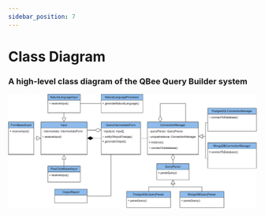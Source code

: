 ```yaml
---
sidebar_position: 7
---
```


# Class Diagram

### A high-level class diagram of the QBee Query Builder system

![QBee Class Diagram](./../../static/img/QBEEClassDiagram.svg)